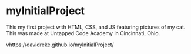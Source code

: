 # myInitialProject
This my first project with HTML, CSS, and JS featuring pictures of my cat. This was made at Untapped Code Academy in Cincinnati, Ohio.

vhttps://davidreke.github.io/myInitialProject/

